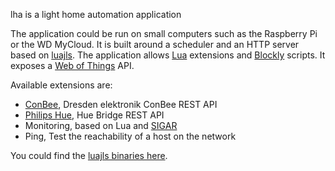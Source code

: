 lha is a light home automation application

The application could be run on small computers such as the Raspberry Pi or the WD MyCloud.
It is built around a scheduler and an HTTP server based on [luajls](https://github.com/javalikescript/luajls).
The application allows [Lua](https://www.lua.org/) extensions and [Blockly](https://developers.google.com/blockly/) scripts.
It exposes a [Web of Things](https://iot.mozilla.org/wot/) API.

Available extensions are:
* [ConBee](https://phoscon.de/en/conbee), Dresden elektronik ConBee REST API
* [Philips Hue](http://meethue.com/), Hue Bridge REST API
* Monitoring, based on Lua and [SIGAR](https://github.com/hyperic/sigar)
* Ping, Test the reachability of a host on the network

You could find the [luajls binaries here](http://javalikescript.free.fr/lua/download/).

